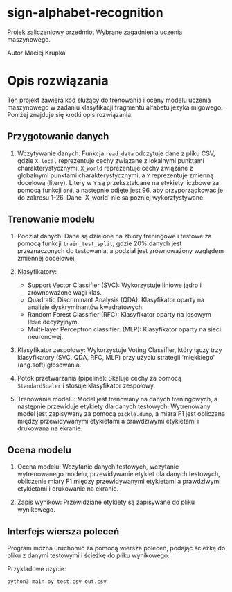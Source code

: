 # sign-alphabet-recognition
Projek zaliczeniowy przedmiot Wybrane zagadnienia uczenia maszynowego. 

Autor Maciej Krupka

# Opis rozwiązania

Ten projekt zawiera kod służący do trenowania i oceny modelu uczenia maszynowego w zadaniu klasyfikacji fragmentu alfabetu jezyka migowego. Poniżej znajduje się krótki opis rozwiązania:

## Przygotowanie danych

1. Wczytywanie danych: Funkcja `read_data` odczytuje dane z pliku CSV, gdzie `X_local` reprezentuje cechy związane z lokalnymi punktami charakterystycznymi, `X_world` reprezentuje cechy związane z globalnymi punktami charakterystycznymi, a `Y` reprezentuje zmienną docelową (litery). Litery w `Y` są przekształcane na etykiety liczbowe za pomocą funkcji `ord`, a następnie odjęte jest 96, aby przyporządkować je do zakresu 1-26. Dane 'X_world' nie sa pozniej wykorztystywane.

## Trenowanie modelu

1. Podział danych: Dane są dzielone na zbiory treningowe i testowe za pomocą funkcji `train_test_split`, gdzie 20% danych jest przeznaczonych do testowania, a podział jest zrównoważony względem zmiennej docelowej.

2. Klasyfikatory:
   - Support Vector Classifier (SVC): Wykorzystuje liniowe jądro i zrównoważone wagi klas.
   - Quadratic Discriminant Analysis (QDA): Klasyfikator oparty na analizie dyskryminantów kwadratowych.
   - Random Forest Classifier (RFC): Klasyfikator oparty na losowym lesie decyzyjnym.
   - Multi-layer Perceptron classifier. (MLP): Klasyfikator oparty na sieci neuronowej.

3. Klasyfikator zespołowy: Wykorzystuje Voting Classifier, który łączy trzy klasyfikatory (SVC, QDA, RFC, MLP) przy użyciu strategii 'miękkiego' (ang.soft) głosowania.

4. Potok przetwarzania (pipeline): Skaluje cechy za pomocą `StandardScaler` i stosuje klasyfikator zespołowy.

5. Trenowanie modelu: Model jest trenowany na danych treningowych, a następnie przewiduje etykiety dla danych testowych. Wytrenowany model jest zapisywany za pomocą `pickle.dump`, a miara F1 jest obliczana między przewidywanymi etykietami a prawdziwymi etykietami i drukowana na ekranie.

## Ocena modelu

1. Ocena modelu: Wczytanie danych testowych, wczytanie wytrenowanego modelu, przewidywanie etykiet dla danych testowych, obliczenie miary F1 między przewidywanymi etykietami a prawdziwymi etykietami i drukowanie na ekranie.

2. Zapis wyników: Przewidziane etykiety są zapisywane do pliku wynikowego.

## Interfejs wiersza poleceń

Program można uruchomić za pomocą wiersza poleceń, podając ścieżkę do pliku z danymi testowymi i ścieżkę do pliku wynikowego.

Przykładowe użycie:
```
python3 main.py test.csv out.csv
```
